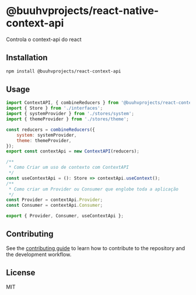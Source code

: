 # @buuhvprojects/react-native-context-api

Controla o context-api do react

## Installation

```sh
npm install @buuhvprojects/react-context-api
```

## Usage

```js
import ContextAPI, { combineReducers } from '@buuhvprojects/react-context-api';
import { Store } from './interfaces';
import { systemProvider } from './stores/system';
import { themeProvider } from './stores/theme';

const reducers = combineReducers({
    system: systemProvider,
    theme: themeProvider,
});
export const contextApi = new ContextAPI(reducers);

/**
 * Como Criar um uso de contexto com ContextAPI
 */
const useContextApi = (): Store => contextApi.useContext();
/**
 * Como criar um Provider ou Consumer que englobe toda a aplicação
 */
const Provider = contextApi.Provider;
const Consumer = contextApi.Consumer;

export { Provider, Consumer, useContextApi };
```

## Contributing

See the [contributing guide](CONTRIBUTING.md) to learn how to contribute to the repository and the development workflow.

## License

MIT
